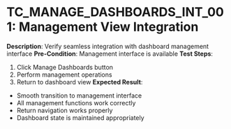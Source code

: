 # TC_MANAGE_DASHBOARDS_INT_001: Management View Integration

**Description**: Verify seamless integration with dashboard management interface
**Pre-Condition**: Management interface is available
**Test Steps**:
1. Click Manage Dashboards button
2. Perform management operations
3. Return to dashboard view
**Expected Result**:
- Smooth transition to management interface
- All management functions work correctly
- Return navigation works properly
- Dashboard state is maintained appropriately
